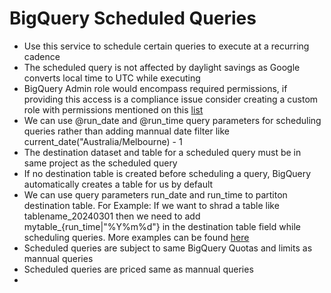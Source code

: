 # BigQuery Scheduled Queries  

- Use this service to schedule certain queries to execute at a recurring cadence
- The scheduled query is not affected by daylight savings as Google converts local time to UTC while executing
- BigQuery Admin role would encompass required permissions, if providing this access is a compliance issue consider creating a custom role
  with permissions mentioned on this [list](https://cloud.google.com/bigquery/docs/scheduling-queries)
- We can use  @run_date and @run_time query parameters for scheduling queries rather than adding mannual date filter
  like current_date("Australia/Melbourne) - 1
- The destination dataset and table for a scheduled query must be in same project as the scheduled query
- If no destination table is created before scheduling a query, BigQuery automatically creates a table for us by default
- We can use query parameters run_date and run_time to partiton destination table.
  For Example: If we want to shrad a table like tablename_20240301 then we need to add mytable_{run_time|"%Y%m%d"} in the destination table field
  while scheduling queries. More examples can be found [here](https://cloud.google.com/bigquery/docs/scheduling-queries#templating-examples)
- Scheduled queries are subject to same BigQuery Quotas and limits as mannual queries
- Scheduled queries are priced same as mannual queries
- 
